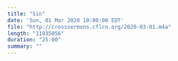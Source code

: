 ```yaml
---
title: "Sin"
date: 'Sun, 01 Mar 2020 10:00:00 EDT'
file: "http://crosssermons.cflcn.org/2020-03-01.m4a"
length: "11935056"
duration: "25:00"
summary: ""
---
```

